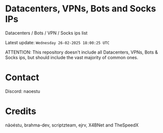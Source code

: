 # Datacenters, VPNs, Bots and Socks IPs
 
Datacenters / Bots / VPN / Socks ips list

Latest update: `Wednesday 26-02-2025 18:00:25 UTC` 

ATTENTION: This repository doesn't include all Datacenters, VPNs, Bots & Socks ips, 
but should include the vast majority of common ones.

# Contact
Discord: naoestu

# Credits
nãoéstu, brahma-dev, scriptzteam, ejrv, X4BNet and TheSpeedX

